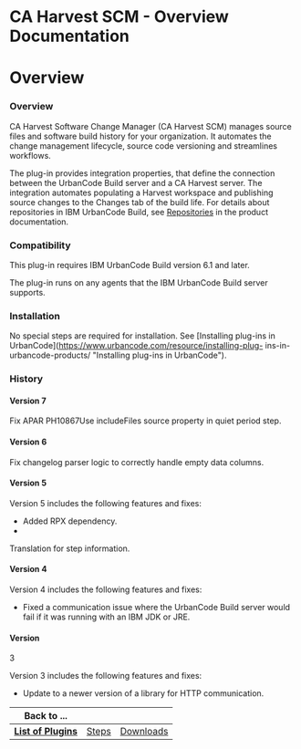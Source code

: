 
CA Harvest SCM - Overview Documentation
=======================================

# Overview




### Overview




 


CA Harvest Software Change Manager (CA Harvest SCM) manages source files and software build 
history for your organization. It automates the change management lifecycle, source code versioning and streamlines 
workflows.


The plug-in provides integration properties, that define the connection between the UrbanCode Build server 
and a CA Harvest server. The integration automates populating a Harvest workspace and publishing source changes to the 
Changes tab of the build life. For details about repositories in IBM UrbanCode Build, see 
[Repositories](http://www.ibm.com/support/knowledgecenter/SS8NMD_6.1.2/com.ibm.ucbuild.doc/topics/settings_project_repo_cpt.html)
 in the product documentation.


### Compatibility


This plug-in requires IBM UrbanCode Build version 6.1 and later.



The plug-in runs on any agents that the IBM UrbanCode Build server supports.


### Installation


No special steps are 
required for installation. See [Installing plug-ins in UrbanCode](https://www.urbancode.com/resource/installing-plug-
ins-in-urbancode-products/ "Installing plug-ins in UrbanCode").


### History


#### Version 7


Fix APAR PH10867Use 
includeFiles source property in quiet period step.


#### Version 6


Fix changelog parser logic to correctly handle 
empty data columns.


#### Version 5


Version 5 includes the following features and fixes:


* Added RPX dependency.
* 
Translation for step information.


#### Version 4


Version 4 includes the following features and fixes:


* Fixed a 
communication issue where the UrbanCode Build server would fail if it was running with an IBM JDK or JRE.


#### Version
 3


Version 3 includes the following features and fixes:


* Update to a newer version of a library for HTTP 
communication.


|Back to ...|||
| :---: | :---: | :---: |
|[**List of Plugins**](../../index.md)|[Steps](./steps.md)|[Downloads](./downloads.md)|
